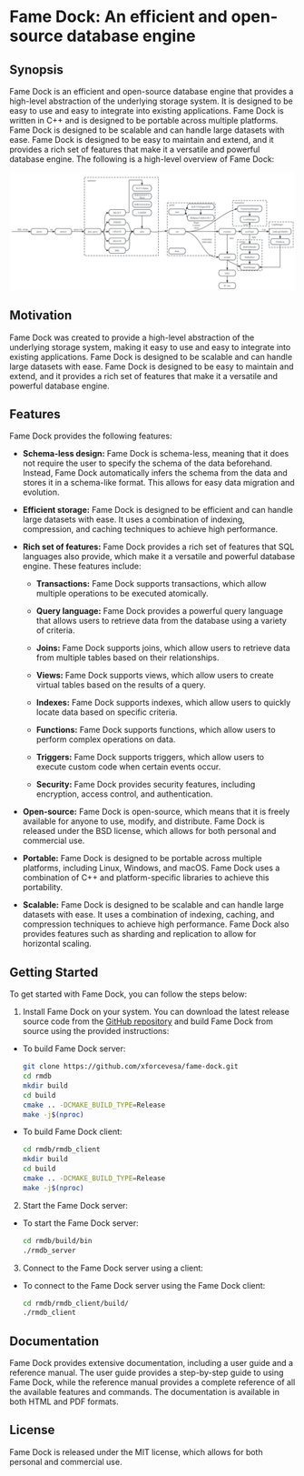 # Fame Dock: An efficient and open-source database engine

## Synopsis

Fame Dock is an efficient and open-source database engine that provides a high-level abstraction of the underlying storage system. It is designed to be easy to use and easy to integrate into existing applications. Fame Dock is written in C++ and is designed to be portable across multiple platforms. Fame Dock is designed to be scalable and can handle large datasets with ease. Fame Dock is designed to be easy to maintain and extend, and it provides a rich set of features that make it a versatile and powerful database engine. The following is a high-level overview of Fame Dock:

![Fame Dock Architecture](architecture.png)

## Motivation

Fame Dock was created to provide a high-level abstraction of the underlying storage system, making it easy to use and easy to integrate into existing applications. Fame Dock is designed to be scalable and can handle large datasets with ease. Fame Dock is designed to be easy to maintain and extend, and it provides a rich set of features that make it a versatile and powerful database engine.

## Features

Fame Dock provides the following features:

- **Schema-less design:** Fame Dock is schema-less, meaning that it does not require the user to specify the schema of the data beforehand. Instead, Fame Dock automatically infers the schema from the data and stores it in a schema-like format. This allows for easy data migration and evolution.

- **Efficient storage:** Fame Dock is designed to be efficient and can handle large datasets with ease. It uses a combination of indexing, compression, and caching techniques to achieve high performance.

- **Rich set of features:** Fame Dock provides a rich set of features that SQL languages also provide, which make it a versatile and powerful database engine. These features include:

  - **Transactions:** Fame Dock supports transactions, which allow multiple operations to be executed atomically.

  - **Query language:** Fame Dock provides a powerful query language that allows users to retrieve data from the database using a variety of criteria.

  - **Joins:** Fame Dock supports joins, which allow users to retrieve data from multiple tables based on their relationships.

  - **Views:** Fame Dock supports views, which allow users to create virtual tables based on the results of a query.

  - **Indexes:** Fame Dock supports indexes, which allow users to quickly locate data based on specific criteria.

  - **Functions:** Fame Dock supports functions, which allow users to perform complex operations on data.

  - **Triggers:** Fame Dock supports triggers, which allow users to execute custom code when certain events occur.

  - **Security:** Fame Dock provides security features, including encryption, access control, and authentication.

- **Open-source:** Fame Dock is open-source, which means that it is freely available for anyone to use, modify, and distribute. Fame Dock is released under the BSD license, which allows for both personal and commercial use.

- **Portable:** Fame Dock is designed to be portable across multiple platforms, including Linux, Windows, and macOS. Fame Dock uses a combination of C++ and platform-specific libraries to achieve this portability.

- **Scalable:** Fame Dock is designed to be scalable and can handle large datasets with ease. It uses a combination of indexing, caching, and compression techniques to achieve high performance. Fame Dock also provides features such as sharding and replication to allow for horizontal scaling.

## Getting Started

To get started with Fame Dock, you can follow the steps below:

1. Install Fame Dock on your system. You can download the latest release source code from the [GitHub repository](https://github.com/xforcevesa/fame-dock) and build Fame Dock from source using the provided instructions:

- To build Fame Dock server:

   ```bash
   git clone https://github.com/xforcevesa/fame-dock.git
   cd rmdb
   mkdir build
   cd build
   cmake .. -DCMAKE_BUILD_TYPE=Release
   make -j$(nproc)
   ```

- To build Fame Dock client:

   ```bash
   cd rmdb/rmdb_client
   mkdir build
   cd build
   cmake .. -DCMAKE_BUILD_TYPE=Release
   make -j$(nproc)
   ```

2. Start the Fame Dock server:

- To start the Fame Dock server:

   ```bash
   cd rmdb/build/bin
   ./rmdb_server
   ```

3. Connect to the Fame Dock server using a client:

- To connect to the Fame Dock server using the Fame Dock client:

   ```bash
   cd rmdb/rmdb_client/build/
   ./rmdb_client
   ```

## Documentation

Fame Dock provides extensive documentation, including a user guide and a reference manual. The user guide provides a step-by-step guide to using Fame Dock, while the reference manual provides a complete reference of all the available features and commands. The documentation is available in both HTML and PDF formats.

## License

Fame Dock is released under the MIT license, which allows for both personal and commercial use.
